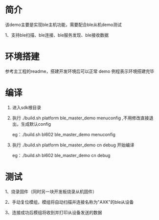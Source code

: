 # 简介

该demo主要是实现ble主机功能，需要配合ble从机demo测试

1、支持ble扫描、ble连接、ble服务发现、ble接收数据

# 环境搭建

参考主工程的readme，搭建开发环境后可以正常 demo 例程表示环境搭建完毕

# 编译

1. 进入sdk根目录

2. 执行 ./build.sh platform ble_master_demo menuconfig ,不用修改直接退出，生成默认config

   eg：./build.sh bl602 ble_master_demo menuconfig

3. 执行 ./build.sh platform ble_master_demo cn debug 开始编译

   eg：./build.sh bl602 ble_master_demo cn debug

# 测试

1、烧录固件（同时另一块开发板烧录从机固件）

2、手动复位模组，模组将自动扫描并连接名称为"AXK"的ble从设备

3、连接成功后模组将收到并打印从设备发送的数据
